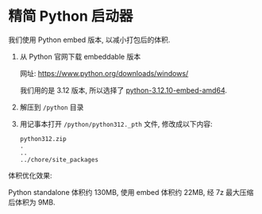 # 精简 Python 启动器

我们使用 Python embed 版本, 以减小打包后的体积.

1. 从 Python 官网下载 embeddable 版本

   网址: https://www.python.org/downloads/windows/

   我们用的是 3.12 版本, 所以选择了 [python-3.12.10-embed-amd64](https://www.python.org/ftp/python/3.12.10/python-3.12.10-embed-amd64.zip).

2. 解压到 `/python` 目录

3. 用记事本打开 `/python/python312._pth` 文件, 修改成以下内容:

   ```
   python312.zip
   .
   ..
   ../chore/site_packages
   ```

体积优化效果:

Python standalone 体积约 130MB, 使用 embed 体积约 22MB, 经 7z 最大压缩后体积为 9MB.

